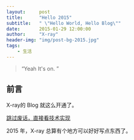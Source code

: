 ```yaml
---
layout:     post
title:      "Hello 2015"
subtitle:   " \"Hello World, Hello Blog\""
date:       2015-01-29 12:00:00
author:     "X-ray"
header-img: "img/post-bg-2015.jpg"
tags:
    - 生活
---
```


> “Yeah It's on. ”


## 前言

X-ray的 Blog 就这么开通了。

[跳过废话，直接看技术实现 ](#build) 



2015 年，X-ray 总算有个地方可以好好写点东西了。





